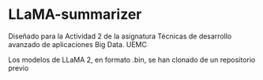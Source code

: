 # LLaMA-summarizer
Diseñado para la Actividad 2 de la asignatura Técnicas de desarrollo avanzado de aplicaciones Big Data. UEMC

Los modelos de LLaMA 2, en formato .bin, se han clonado de un repositorio previo
